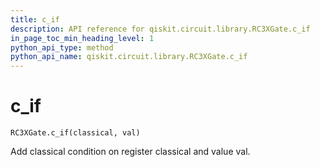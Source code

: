 ```yaml
---
title: c_if
description: API reference for qiskit.circuit.library.RC3XGate.c_if
in_page_toc_min_heading_level: 1
python_api_type: method
python_api_name: qiskit.circuit.library.RC3XGate.c_if
---
```


# c\_if

<span id="qiskit.circuit.library.RC3XGate.c_if" />

`RC3XGate.c_if(classical, val)`

Add classical condition on register classical and value val.

